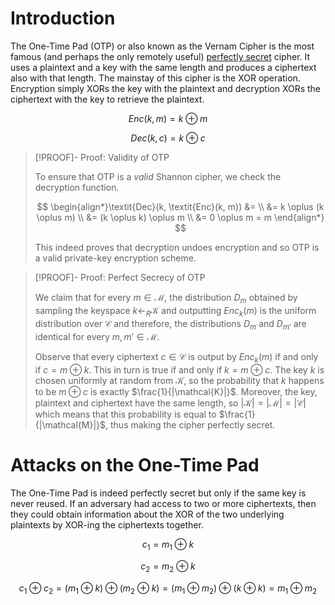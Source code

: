 # Introduction

The One-Time Pad (OTP) or also known as the Vernam Cipher is the most famous (and perhaps the only remotely useful) [perfectly secret](TODO) cipher. It uses a plaintext and a key with the same length and produces a ciphertext also with that length. The mainstay of this cipher is the XOR operation. Encryption simply XORs the key with the plaintext and decryption XORs the ciphertext with the key to retrieve the plaintext.

$$
\textit{Enc}(k, m) = k \oplus m
$$

$$
\textit{Dec}(k, c) = k \oplus c
$$

>[!PROOF]- Proof: Validity of OTP
>
>To ensure that OTP is a *valid* Shannon cipher, we check the decryption function.
>
>$$
>\begin{align*}\textit{Dec}(k, \textit{Enc}(k, m)) &= \\ &= k \oplus (k \oplus m) \\ &= (k \oplus k) \oplus m \\ &= 0 \oplus m = m \end{align*}
>$$
>
>This indeed proves that decryption undoes encryption and so OTP is a valid private-key encryption scheme.
>

>[!PROOF]- Proof: Perfect Secrecy of OTP
>
>We claim that for every $m \in \mathcal{M}$, the distribution $D_m$ obtained by sampling the keyspace $k \leftarrow_R \mathcal{K}$ and outputting $\textit{Enc}_k(m)$ is the uniform distribution over $\mathcal{C}$ and therefore, the distributions $D_m$ and $D_{m'}$ are identical for every $m,m' \in \mathcal{M}$.
>
>Observe that every ciphertext $c \in \mathcal{C}$ is output by $\textit{Enc}_k(m)$ if and only if $c = m \oplus k$. This in turn is true if and only if $k = m \oplus c$. The key $k$ is chosen uniformly at random from $\mathcal{K}$, so the probability that $k$ happens to be $m \oplus c$ is exactly $\frac{1}{|\mathcal{K}|}$. Moreover, the key, plaintext and ciphertext have the same length, so $|\mathcal{K}|=|\mathcal{M}|=|\mathcal{C}|$ which means that this probability is equal to $\frac{1}{|\mathcal{M}|}$, thus making the cipher perfectly secret.
>

# Attacks on the One-Time Pad

The One-Time Pad is indeed perfectly secret but only if the same key is never reused. If an adversary had access to two or more ciphertexts, then they could obtain information about the XOR of the two underlying plaintexts by XOR-ing the ciphertexts together. 

$$
c_1 = m_1 \oplus k
$$

$$
c_2 = m_2 \oplus k
$$

$$
c_1 \oplus c_2 = (m_1 \oplus k) \oplus (m_2 \oplus k) = (m_1 \oplus m_2) \oplus (k \oplus k) = m_1 \oplus m_2
$$
